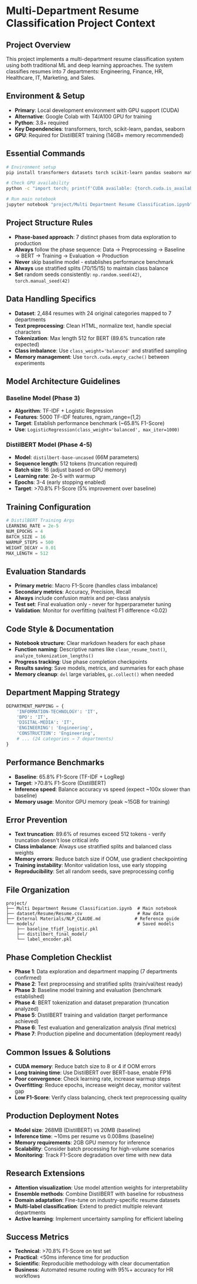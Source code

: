 # Multi-Department Resume Classification Project Context

## Project Overview
This project implements a multi-department resume classification system using both traditional ML and deep learning approaches. The system classifies resumes into 7 departments: Engineering, Finance, HR, Healthcare, IT, Marketing, and Sales.

## Environment & Setup
- **Primary**: Local development environment with GPU support (CUDA)
- **Alternative**: Google Colab with T4/A100 GPU for training
- **Python**: 3.8+ required
- **Key Dependencies**: transformers, torch, scikit-learn, pandas, seaborn
- **GPU**: Required for DistilBERT training (14GB+ memory recommended)

## Essential Commands
```bash
# Environment setup
pip install transformers datasets torch scikit-learn pandas seaborn matplotlib numpy

# Check GPU availability
python -c "import torch; print(f'CUDA available: {torch.cuda.is_available()}')"

# Run main notebook
jupyter notebook "project/Multi Department Resume Classification.ipynb"
```

## Project Structure Rules
- **Phase-based approach**: 7 distinct phases from data exploration to production
- **Always** follow the phase sequence: Data → Preprocessing → Baseline → BERT → Training → Evaluation → Production
- **Never** skip baseline model - establishes performance benchmark
- **Always** use stratified splits (70/15/15) to maintain class balance
- **Set** random seeds consistently: `np.random.seed(42)`, `torch.manual_seed(42)`

## Data Handling Specifics
- **Dataset**: 2,484 resumes with 24 original categories mapped to 7 departments
- **Text preprocessing**: Clean HTML, normalize text, handle special characters
- **Tokenization**: Max length 512 for BERT (89.6% truncation rate expected)
- **Class imbalance**: Use `class_weight='balanced'` and stratified sampling
- **Memory management**: Use `torch.cuda.empty_cache()` between experiments

## Model Architecture Guidelines
### Baseline Model (Phase 3)
- **Algorithm**: TF-IDF + Logistic Regression
- **Features**: 5000 TF-IDF features, ngram_range=(1,2)
- **Target**: Establish performance benchmark (~65.8% F1-Score)
- **Use**: `LogisticRegression(class_weight='balanced', max_iter=1000)`

### DistilBERT Model (Phase 4-5)
- **Model**: `distilbert-base-uncased` (66M parameters)
- **Sequence length**: 512 tokens (truncation required)
- **Batch size**: 16 (adjust based on GPU memory)
- **Learning rate**: 2e-5 with warmup
- **Epochs**: 3-4 (early stopping enabled)
- **Target**: >70.8% F1-Score (5% improvement over baseline)

## Training Configuration
```python
# DistilBERT Training Args
LEARNING_RATE = 2e-5
NUM_EPOCHS = 4
BATCH_SIZE = 16
WARMUP_STEPS = 500
WEIGHT_DECAY = 0.01
MAX_LENGTH = 512
```

## Evaluation Standards
- **Primary metric**: Macro F1-Score (handles class imbalance)
- **Secondary metrics**: Accuracy, Precision, Recall
- **Always** include confusion matrix and per-class analysis
- **Test set**: Final evaluation only - never for hyperparameter tuning
- **Validation**: Monitor for overfitting (val/test F1 difference <0.02)

## Code Style & Documentation
- **Notebook structure**: Clear markdown headers for each phase
- **Function naming**: Descriptive names like `clean_resume_text()`, `analyze_tokenization_lengths()`
- **Progress tracking**: Use phase completion checkpoints
- **Results saving**: Save models, metrics, and summaries for each phase
- **Memory cleanup**: `del` large variables, `gc.collect()` when needed

## Department Mapping Strategy
```python
DEPARTMENT_MAPPING = {
    'INFORMATION-TECHNOLOGY': 'IT',
    'BPO': 'IT',
    'DIGITAL-MEDIA': 'IT',
    'ENGINEERING': 'Engineering',
    'CONSTRUCTION': 'Engineering',
    # ... (24 categories → 7 departments)
}
```

## Performance Benchmarks
- **Baseline**: 65.8% F1-Score (TF-IDF + LogReg)
- **Target**: >70.8% F1-Score (DistilBERT)
- **Inference speed**: Balance accuracy vs speed (expect ~100x slower than baseline)
- **Memory usage**: Monitor GPU memory (peak ~15GB for training)

## Error Prevention
- **Text truncation**: 89.6% of resumes exceed 512 tokens - verify truncation doesn't lose critical info
- **Class imbalance**: Always use stratified splits and balanced class weights
- **Memory errors**: Reduce batch size if OOM, use gradient checkpointing
- **Training instability**: Monitor validation loss, use early stopping
- **Reproducibility**: Set all random seeds, save preprocessing config

## File Organization
```
project/
├── Multi Department Resume Classification.ipynb  # Main notebook
├── dataset/Resume/Resume.csv                     # Raw data
├── External Materials/NLP_CLAUDE.md             # Reference guide
└── models/                                       # Saved models
    ├── baseline_tfidf_logistic.pkl
    ├── distilbert_final_model/
    └── label_encoder.pkl
```

## Phase Completion Checklist
- **Phase 1**: Data exploration and department mapping (7 departments confirmed)
- **Phase 2**: Text preprocessing and stratified splits (train/val/test ready)
- **Phase 3**: Baseline model training and evaluation (benchmark established)
- **Phase 4**: BERT tokenization and dataset preparation (truncation analyzed)
- **Phase 5**: DistilBERT training and validation (target performance achieved)
- **Phase 6**: Test evaluation and generalization analysis (final metrics)
- **Phase 7**: Production pipeline and documentation (deployment ready)

## Common Issues & Solutions
- **CUDA memory**: Reduce batch size to 8 or 4 if OOM errors
- **Long training time**: Use DistilBERT over BERT-base, enable FP16
- **Poor convergence**: Check learning rate, increase warmup steps
- **Overfitting**: Reduce epochs, increase weight decay, monitor val/test gap
- **Low F1-Score**: Verify class balancing, check text preprocessing quality

## Production Deployment Notes
- **Model size**: 268MB (DistilBERT) vs 20MB (baseline)
- **Inference time**: ~10ms per resume vs 0.008ms (baseline)
- **Memory requirements**: 2GB GPU memory for inference
- **Scalability**: Consider batch processing for high-volume scenarios
- **Monitoring**: Track F1-Score degradation over time with new data

## Research Extensions
- **Attention visualization**: Use model attention weights for interpretability
- **Ensemble methods**: Combine DistilBERT with baseline for robustness
- **Domain adaptation**: Fine-tune on industry-specific resume datasets
- **Multi-label classification**: Extend to predict multiple relevant departments
- **Active learning**: Implement uncertainty sampling for efficient labeling

## Success Metrics
- **Technical**: >70.8% F1-Score on test set
- **Practical**: <50ms inference time for production
- **Scientific**: Reproducible methodology with clear documentation
- **Business**: Automated resume routing with 95%+ accuracy for HR workflows